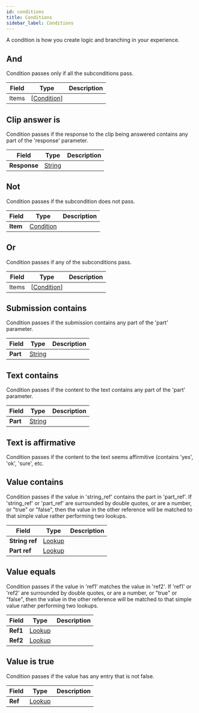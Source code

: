 ```yaml
---
id: conditions
title: Conditions
sidebar_label: Conditions
---
```


A condition is how you create logic and branching in your experience.
## And

Condition passes only if all the subconditions pass.


| Field | Type | Description |
| - | - | - |
| Items | [[Condition](/docs/reference/conditions)] |  |


## Clip answer is

Condition passes if the response to the clip being answered contains any part of the 'response' parameter.


| Field | Type | Description |
| - | - | - |
| **Response** | [String](/docs/reference/fieldtypes#string) |  |


## Not

Condition passes if the subcondition does not pass.


| Field | Type | Description |
| - | - | - |
| **Item** | [Condition](/docs/reference/conditions) |  |


## Or

Condition passes if any of the subconditions pass.


| Field | Type | Description |
| - | - | - |
| Items | [[Condition](/docs/reference/conditions)] |  |


## Submission contains

Condition passes if the submission contains any part of the 'part' parameter.


| Field | Type | Description |
| - | - | - |
| **Part** | [String](/docs/reference/fieldtypes#string) |  |


## Text contains

Condition passes if the content to the text contains any part of the 'part' parameter.


| Field | Type | Description |
| - | - | - |
| **Part** | [String](/docs/reference/fieldtypes#string) |  |


## Text is affirmative

Condition passes if the content to the text seems affirmitive (contains 'yes', 'ok', 'sure', etc.




## Value contains

Condition passes if the value in 'string_ref' contains the part in 'part_ref'. If 'string_ref' or 'part_ref' are surrounded by double quotes, or are a number, or "true" or "false", then the value in the other reference will be matched to that simple value rather performing two lookups.


| Field | Type | Description |
| - | - | - |
| **String ref** | [Lookup](/docs/reference/fieldtypes#lookup) |  |
| **Part ref** | [Lookup](/docs/reference/fieldtypes#lookup) |  |


## Value equals

Condition passes if the value in 'ref1' matches the value in 'ref2'. If 'ref1' or 'ref2' are surrounded by double quotes, or are a number, or "true" or "false", then the value in the other reference will be matched to that simple value rather performing two lookups.


| Field | Type | Description |
| - | - | - |
| **Ref1** | [Lookup](/docs/reference/fieldtypes#lookup) |  |
| **Ref2** | [Lookup](/docs/reference/fieldtypes#lookup) |  |


## Value is true

Condition passes if the value has any entry that is not false.


| Field | Type | Description |
| - | - | - |
| **Ref** | [Lookup](/docs/reference/fieldtypes#lookup) |  |


